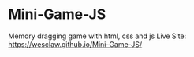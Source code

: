 
# Mini-Game-JS
Memory dragging game with html, css and js 
Live Site: https://wesclaw.github.io/Mini-Game-JS/

